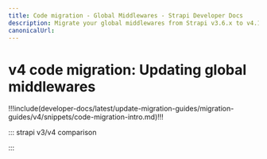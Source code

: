 ```yaml
---
title: Code migration - Global Middlewares - Strapi Developer Docs
description: Migrate your global middlewares from Strapi v3.6.x to v4.1.x with step-by-step instructions
canonicalUrl:  
---
```


# v4 code migration: Updating global middlewares

!!!include(developer-docs/latest/update-migration-guides/migration-guides/v4/snippets/code-migration-intro.md)!!!

::: strapi v3/v4 comparison

:::
